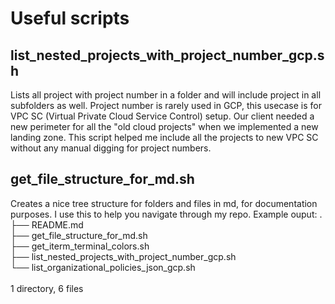 # Useful scripts

## list_nested_projects_with_project_number_gcp.sh
Lists all project with project number in a folder and will include project in all subfolders as well.
Project number is rarely used in GCP, this usecase is for VPC SC (Virtual Private Cloud Service Control) setup.
Our client needed a new perimeter for all the "old cloud projects" when we implemented a new landing zone.
This script helped me include all the projects to new VPC SC without any manual digging for project numbers.
</br>
## get_file_structure_for_md.sh
Creates a nice tree structure for folders and files in md, for documentation purposes.
I use this to help you navigate through my repo. Example ouput:
. </br>
├── README.md </br>
├── get_file_structure_for_md.sh </br>
├── get_iterm_terminal_colors.sh </br>
├── list_nested_projects_with_project_number_gcp.sh </br>
└── list_organizational_policies_json_gcp.sh </br>
</br>
1 directory, 6 files
</br>